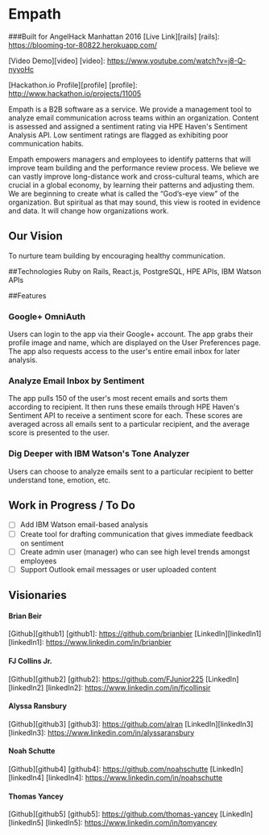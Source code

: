 # Empath
###Built for AngelHack Manhattan 2016
[Live Link][rails]
[rails]: https://blooming-tor-80822.herokuapp.com/

[Video Demo][video]
[video]: https://www.youtube.com/watch?v=j8-Q-nyyoHc

[Hackathon.io Profile][profile]
[profile]: http://www.hackathon.io/projects/11005


Empath is a B2B software as a service. We provide a management tool to analyze email communication across teams within an organization. Content is assessed and assigned a sentiment rating via HPE Haven's Sentiment Analysis API. Low sentiment ratings are flagged as exhibiting poor communication habits.

Empath empowers managers and employees to identify patterns that will improve team building and the performance review process. We believe we can vastly improve long-distance work and cross-cultural teams, which are crucial in a global economy, by learning their patterns and adjusting them. We are beginning to create what is called the “God’s-eye view” of the organization. But spiritual as that may sound, this view is rooted in evidence and data. It will change how organizations work.

## Our Vision
To nurture team building by encouraging healthy communication.

##Technologies
Ruby on Rails, React.js, PostgreSQL, HPE APIs, IBM Watson APIs

##Features

### Google+ OmniAuth
Users can login to the app via their Google+ account. The app grabs their profile image and name, which are displayed on the User Preferences page. The app also requests access to the user's entire email inbox for later analysis.

### Analyze Email Inbox by Sentiment
The app pulls 150 of the user's most recent emails and sorts them according to recipient. It then runs these emails through HPE Haven's Sentiment API to receive a sentiment score for each. These scores are averaged across all emails sent to a particular recipient, and the average score is presented to the user.

### Dig Deeper with IBM Watson's Tone Analyzer
Users can choose to analyze emails sent to a particular recipient to better understand tone, emotion, etc.

## Work in Progress / To Do

- [ ] Add IBM Watson email-based analysis
- [ ] Create tool for drafting communication that gives immediate feedback on sentiment
- [ ] Create admin user (manager) who can see high level trends amongst employees
- [ ] Support Outlook email messages or user uploaded content

## Visionaries

#### Brian Beir
[Github][github1]
[github1]: https://github.com/brianbier
[LinkedIn][linkedIn1]
[linkedIn1]: https://www.linkedin.com/in/brianbier

#### FJ Collins Jr.
[Github][github2]
[github2]: https://github.com/FJunior225
[LinkedIn][linkedIn2]
[linkedIn2]: https://www.linkedin.com/in/fjcollinsjr

#### Alyssa Ransbury
[Github][github3]
[github3]: https://github.com/alran
[LinkedIn][linkedIn3]
[linkedIn3]: https://www.linkedin.com/in/alyssaransbury

#### Noah Schutte
[Github][github4]
[github4]: https://github.com/noahschutte
[LinkedIn][linkedIn4]
[linkedIn4]: https://www.linkedin.com/in/noahschutte

#### Thomas Yancey
[Github][github5]
[github5]: https://github.com/thomas-yancey
[LinkedIn][linkedIn5]
[linkedIn5]: https://www.linkedin.com/in/tomyancey
